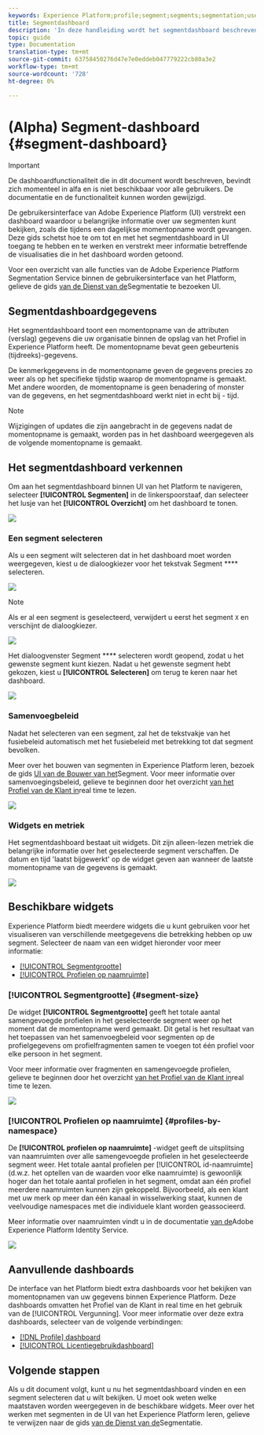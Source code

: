```yaml
---
keywords: Experience Platform;profile;segment;segments;segmentation;user interface;UI;customization;segment dashboard;dashboard
title: Segmentdashboard
description: 'In deze handleiding wordt het segmentdashboard beschreven dat beschikbaar is in de gebruikersinterface van Adobe Experience Platform. '
topic: guide
type: Documentation
translation-type: tm+mt
source-git-commit: 63758450276d47e7e0eddeb047779222cb80a3e2
workflow-type: tm+mt
source-wordcount: '728'
ht-degree: 0%

---
```



# (Alpha) Segment-dashboard {#segment-dashboard}

>[!IMPORTANT]
>
>De dashboardfunctionaliteit die in dit document wordt beschreven, bevindt zich momenteel in alfa en is niet beschikbaar voor alle gebruikers. De documentatie en de functionaliteit kunnen worden gewijzigd.

De gebruikersinterface van Adobe Experience Platform (UI) verstrekt een dashboard waardoor u belangrijke informatie over uw segmenten kunt bekijken, zoals die tijdens een dagelijkse momentopname wordt gevangen. Deze gids schetst hoe te om tot en met het segmentdashboard in UI toegang te hebben en te werken en verstrekt meer informatie betreffende de visualisaties die in het dashboard worden getoond.

Voor een overzicht van alle functies van de Adobe Experience Platform Segmentation Service binnen de gebruikersinterface van het Platform, gelieve de gids [van de Dienst van de](overview.md)Segmentatie te bezoeken UI.

## Segmentdashboardgegevens

Het segmentdashboard toont een momentopname van de attributen (verslag) gegevens die uw organisatie binnen de opslag van het Profiel in Experience Platform heeft. De momentopname bevat geen gebeurtenis (tijdreeks)-gegevens.

De kenmerkgegevens in de momentopname geven de gegevens precies zo weer als op het specifieke tijdstip waarop de momentopname is gemaakt. Met andere woorden, de momentopname is geen benadering of monster van de gegevens, en het segmentdashboard werkt niet in echt bij - tijd.

>[!NOTE]
>
>Wijzigingen of updates die zijn aangebracht in de gegevens nadat de momentopname is gemaakt, worden pas in het dashboard weergegeven als de volgende momentopname is gemaakt.

## Het segmentdashboard verkennen

Om aan het segmentdashboard binnen UI van het Platform te navigeren, selecteer **[!UICONTROL Segmenten]** in de linkerspoorstaaf, dan selecteer het lusje van het **[!UICONTROL Overzicht]** om het dashboard te tonen.

![](../images/ui/segment-dashboard/dashboard-overview.png)

### Een segment selecteren

Als u een segment wilt selecteren dat in het dashboard moet worden weergegeven, kiest u de dialoogkiezer voor het tekstvak Segment **** selecteren.

![](../images/ui/segment-dashboard/select-segment.png)

>[!NOTE]
>
>Als er al een segment is geselecteerd, verwijdert u eerst het segment `X` en verschijnt de dialoogkiezer.
>
>![](../images/ui/segment-dashboard/remove-segment.png)

Het dialoogvenster Segment **** selecteren wordt geopend, zodat u het gewenste segment kunt kiezen. Nadat u het gewenste segment hebt gekozen, kiest u **[!UICONTROL Selecteren]** om terug te keren naar het dashboard.

![](../images/ui/segment-dashboard/select-segment-dialog.png)

### Samenvoegbeleid

Nadat het selecteren van een segment, zal het de tekstvakje van het fusiebeleid automatisch met het fusiebeleid met betrekking tot dat segment bevolken.

Meer over het bouwen van segmenten in Experience Platform leren, bezoek de gids [UI van de Bouwer van het](segment-builder.md)Segment. Voor meer informatie over samenvoegingsbeleid, gelieve te beginnen door het overzicht [van het Profiel van de Klant in](../../profile/home.md)real time te lezen.

![](../images/ui/segment-dashboard/merge-policy.png)

### Widgets en metriek

Het segmentdashboard bestaat uit widgets. Dit zijn alleen-lezen metriek die belangrijke informatie over het geselecteerde segment verschaffen. De datum en tijd &#39;laatst bijgewerkt&#39; op de widget geven aan wanneer de laatste momentopname van de gegevens is gemaakt.

![](../images/ui/segment-dashboard/widget-timestamp.png)

## Beschikbare widgets

Experience Platform biedt meerdere widgets die u kunt gebruiken voor het visualiseren van verschillende meetgegevens die betrekking hebben op uw segment. Selecteer de naam van een widget hieronder voor meer informatie:

* [[!UICONTROL Segmentgrootte]](#segment-size)
* [[!UICONTROL Profielen op naamruimte]](#profiles-by-namespace)

### [!UICONTROL Segmentgrootte] {#segment-size}

De widget **[!UICONTROL Segmentgrootte]** geeft het totale aantal samengevoegde profielen in het geselecteerde segment weer op het moment dat de momentopname werd gemaakt. Dit getal is het resultaat van het toepassen van het samenvoegbeleid voor segmenten op de profielgegevens om profielfragmenten samen te voegen tot één profiel voor elke persoon in het segment.

Voor meer informatie over fragmenten en samengevoegde profielen, gelieve te beginnen door het overzicht [van het Profiel van de Klant in](../home.md)real time te lezen.

![](../images/ui/segment-dashboard/segment-size.png)

### [!UICONTROL Profielen op naamruimte] {#profiles-by-namespace}

De **[!UICONTROL profielen op naamruimte]** -widget geeft de uitsplitsing van naamruimten over alle samengevoegde profielen in het geselecteerde segment weer. Het totale aantal profielen per [!UICONTROL id-naamruimte] (d.w.z. het optellen van de waarden voor elke naamruimte) is gewoonlijk hoger dan het totale aantal profielen in het segment, omdat aan één profiel meerdere naamruimten kunnen zijn gekoppeld. Bijvoorbeeld, als een klant met uw merk op meer dan één kanaal in wisselwerking staat, kunnen de veelvoudige namespaces met die individuele klant worden geassocieerd.

Meer informatie over naamruimten vindt u in de documentatie [van de](../../identity-service/home.md)Adobe Experience Platform Identity Service.

![](../images/ui/segment-dashboard/profiles-by-namespace.png)

## Aanvullende dashboards

De interface van het Platform biedt extra dashboards voor het bekijken van momentopnamen van uw gegevens binnen Experience Platform. Deze dashboards omvatten het Profiel van de Klant in real time en het gebruik van de [!UICONTROL Vergunning]. Voor meer informatie over deze extra dashboards, selecteer van de volgende verbindingen:

* [[!DNL Profile] dashboard](../../profile/ui/profile-dashboard.md)
* [[!UICONTROL Licentiegebruikdashboard]](../../landing/license-usage-dashboard.md)

## Volgende stappen

Als u dit document volgt, kunt u nu het segmentdashboard vinden en een segment selecteren dat u wilt bekijken. U moet ook weten welke maatstaven worden weergegeven in de beschikbare widgets. Meer over het werken met segmenten in de UI van het Experience Platform leren, gelieve te verwijzen naar de gids [van de Dienst van de](overview.md)Segmentatie.